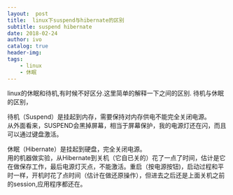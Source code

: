 ```yaml
---
layout:  post
title:  linux下suspend与hibernate的区别
subtitle: suspend hibernate 
date: 2018-02-24
author: ivo
catalog: true
header-img:
tags:
    - linux
    - 休眠
---
```

linux的休眠和待机,有时候不好区分.这里简单的解释一下之间的区别.
待机与休眠的区别，

待机（Suspend）是挂起到内存，需要保持对内存供电不能完全关闭电源。  
从外面看来，SUSPEND会黑掉屏幕，相当于屏幕保护，我的电源灯还在闪，而且可以通过键盘激活。

休眠（Hibernate）是挂起到硬盘，完全关闭电源。  
用的机器做实验，从Hibernate到关机（它自已关的）花了一点了时间，估计是它在做保存工作，最后电源灯灭点，不能激活。重启（按电源按钮)，启动过程和平时一样，开机时花了点时间（估计在做还原操作），但进去之后还是上面关机之前的session,应用程序都还在。
